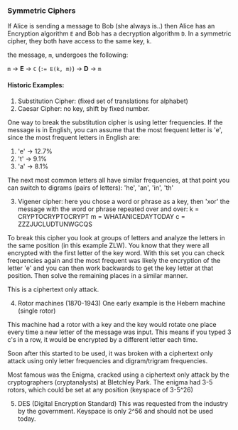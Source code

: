 ### Symmetric Ciphers

If Alice is sending a message to Bob (she always is..) then Alice has an
Encryption algorithm `E` and Bob has a decryption algorithm `D`. In a symmetric
cipher, they both have access to the same key, `k`.

the message, `m`, undergoes the following:

`m` -> **E** -> `C` (`:= E(k, m)`) -> **D** -> `m`

#### Historic Examples:
1. Substitution Cipher: (fixed set of translations for alphabet)
2. Caesar Cipher: no key, shift by fixed number.

One way to break the substitution cipher is using letter frequencies. If the
message is in English, you can assume that the most frequent letter is 'e',
since the most frequent letters in English are:
1. 'e' -> 12.7%
2. 't' -> 9.1%
3. 'a' -> 8.1%

The next most common letters all have similar frequencies, at that point you
can switch to digrams (pairs of letters): 'he', 'an', 'in', 'th'

3. Vigener cipher: here you chose a word or phrase as a key, then 'xor' the
   message with the word or phrase repeated over and over:
k = CRYPTOCRYPTOCRYPT
m = WHATANICEDAYTODAY
c = ZZZJUCLUDTUNWGCQS

To break this cipher you look at groups of letters and analyze the letters in
the same position (in this example ZLW). You know that they were all encrypted
with the first letter of the key word. With this set you can check frequencies
again and the most frequent was likely the encryption of the letter 'e' and you
can then work backwards to get the key letter at that position. Then solve the
remaining places in a similar manner.

This is a ciphertext only attack.

4. Rotor machines (1870-1943)
One early example is the Hebern machine (single rotor)

This machine had a rotor with a key and the key would rotate one place every
time a new letter of the message was input. This means if you typed 3 c's in a
row, it would be encrypted by a different letter each time. 

Soon after this started to be used, it was broken with a ciphertext only attack
using only letter frequencies and digram/trigram frequencies.

Most famous was the Enigma, cracked using a ciphertext only attack by the
cryptographers (cryptanalysts) at Bletchley Park. The enigma had 3-5 rotors,
which could be set at any position (keyspace of 3-5^26)

5. DES (Digital Encryption Standard)
This was requested from the industry by the government. Keyspace is only 2^56
and should not be used today.


